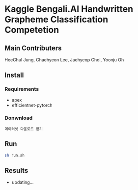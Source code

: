 # Kaggle Bengali.AI Handwritten Grapheme Classification Competetion  
## Main Contributers  
HeeChul Jung, Chaehyeon Lee, Jaehyeop Choi, Yoonju Oh  
## Install  
### Requirements  
  - apex  
  - efficientnet-pytorch  
### Donwnload  
```
데이터셋 다운로드 받기
```  
## Run  
```bash
sh run.sh
```  
##  Results  
  - updating...

